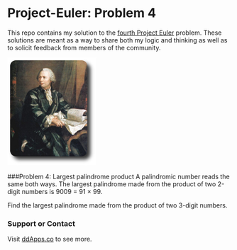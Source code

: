 # Project-Euler: Problem 4
This repo contains my solution to the [fourth Project Euler](https://projecteuler.net/problem=4) problem. These solutions are meant as a way to share both my logic and thinking as well as to solicit feedback from members of the community.

![](https://raw.githubusercontent.com/duliodenis/Project-Euler/master/art/euler_portrait.png)

###Problem 4: Largest palindrome product
A palindromic number reads the same both ways. The largest palindrome made from the product of two 2-digit numbers is 9009 = 91 × 99.

Find the largest palindrome made from the product of two 3-digit numbers.

### Support or Contact
Visit [ddApps.co](http://ddapps.co) to see more.
